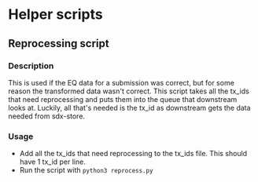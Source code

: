 # Helper scripts

## Reprocessing script
### Description
This is used if the EQ data for a submission was correct, but for some reason the transformed data wasn't correct. 
This script takes all the tx_ids that need reprocessing and puts them into the queue that downstream looks at.  Luckily, all that's needed is the tx_id
as downstream gets the data needed from sdx-store.

### Usage
 - Add all the tx_ids that need reprocessing to the tx_ids file.  This should have 1 tx_id per line.
 - Run the script with ```python3 reprocess.py```